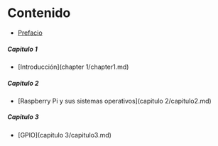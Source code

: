 # Contenido

* [Prefacio](README.md)
 
##### Capitulo 1

* [Introducción](chapter 1/chapter1.md)

##### Capitulo 2

* [Raspberry Pi y sus sistemas operativos](capitulo 2/capitulo2.md)

##### Capitulo 3

* [GPIO](capitulo 3/capitulo3.md)
